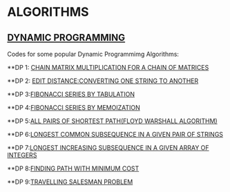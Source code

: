# ALGORITHMS

## [DYNAMIC PROGRAMMING](https://github.com/disha2sinha/Algorithms/tree/master/Dynamic%20Programming)

Codes for some popular Dynamic Programmimg Algorithms:

**DP 1: [CHAIN MATRIX MULTIPLICATION FOR A CHAIN OF MATRICES](https://github.com/disha2sinha/Algorithms/blob/master/Dynamic%20Programming/ChainMatrixMultiplication.cpp)

**DP 2: [EDIT DISTANCE:CONVERTING ONE STRING TO ANOTHER](https://github.com/disha2sinha/Algorithms/blob/master/Dynamic%20Programming/EditDistance.cpp)

**DP 3:[FIBONACCI SERIES BY TABULATION](https://github.com/disha2sinha/Algorithms/blob/master/Dynamic%20Programming/FibonacciSeriesByTabulation.cpp)

**DP 4:[FIBONACCI SERIES BY MEMOIZATION](https://github.com/disha2sinha/Algorithms/blob/master/Dynamic%20Programming/FibonacciSeriesWithMemoization.cpp)

**DP 5:[ALL PAIRS OF SHORTEST PATH(FLOYD WARSHALL ALGORITHM)](https://github.com/disha2sinha/Algorithms/blob/master/Dynamic%20Programming/FloydWarshall.cpp)

**DP 6:[LONGEST COMMON SUBSEQUENCE IN A GIVEN PAIR OF STRINGS](https://github.com/disha2sinha/Algorithms/blob/master/Dynamic%20Programming/LongestCommonSubsequence.cpp)

**DP 7:[LONGEST INCREASING SUBSEQUENCE IN A GIVEN ARRAY OF INTEGERS](https://github.com/disha2sinha/Algorithms/blob/master/Dynamic%20Programming/LongestIncreasingSubsequence.cpp)

**DP 8:[FINDING PATH WITH MINIMUM COST](https://github.com/disha2sinha/Algorithms/blob/master/Dynamic%20Programming/MinCostPath.cpp)

**DP 9:[TRAVELLING SALESMAN PROBLEM](https://github.com/disha2sinha/Algorithms/blob/master/Dynamic%20Programming/TravellingSalesmanProblem.cpp)


